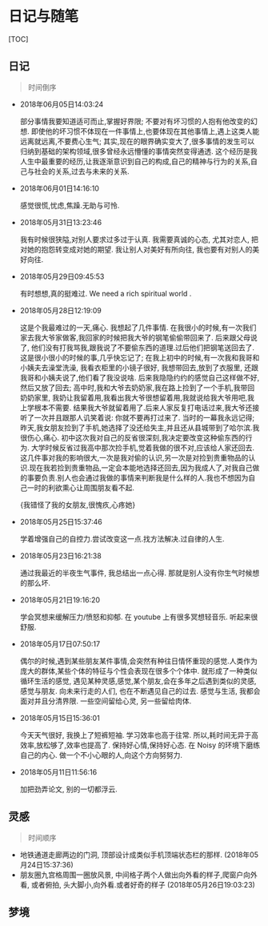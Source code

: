 # 日记与随笔

[TOC]

## 日记

> 时间倒序

* 2018年06月05日14:03:24

  部分事情我要知道适可而止,掌握好界限; 不要对有坏习惯的人抱有他改变的幻想. 即使他的坏习惯不体现在一件事情上,也要体现在其他事情上,遇上这类人能远离就远离,不要费心生气; 其实,现在的眼界确实变大了,很多事情的发生可以归纳到基础的架构领域,很多曾经永远懵懂的事情突然变得通透. 这个经历是我人生中最重要的经历,让我逐渐意识到自己的构成,自己的精神与行为的关系,自己与社会的关系,过去与未来的关系.

* 2018年06月01日14:16:10

  感觉很慌,忧虑,焦躁.无助与可怜.

* 2018年05月31日13:23:46

  我有时候很狭隘,对别人要求过多过于认真. 我需要真诚的心态, 尤其对恋人, 把对她的抱怨转变成对她的期望. 我让别人对美好有所向往, 我也要有对别人的美好向往.

* 2018年05月29日09:45:53

  有时想想,真的挺难过. We need a rich spiritual world . 

* 2018年05月28日12:19:09

  这是个我最难过的一天,痛心. 我想起了几件事情. 
  在我很小的时候,有一次我们家去我大爷家做客,我回家的时候把我大爷的钢笔偷偷带回来了. 后来跟父母说了, 他们没有打我骂我,跟我说了不要偷东西的道理.过后他们把钢笔送回去了. 这是很小很小的时候的事,几乎快忘记了;
  在我上初中的时候,有一次我和我哥和小姨夫去澡堂洗澡, 我看衣柜里的小镜子很好, 我想带回去,放到了衣服里, 还跟我哥和小姨夫说了,他们看了我没说啥. 后来我隐隐约约的感觉自己这样做不好, 然后又放了回去;
  高中时,我和大爷去奶奶家,我在路上捡到了一个手机,我带回奶奶家里, 我奶让我留着用,我看出我大爷很想留着用,我就说给我大爷用吧,我上学根本不需要. 结果我大爷就留着用了.后来人家反复打电话过来,我大爷还接听了一次并且跟那人讥笑着说: 你就不要再打过来了.   当时的一幕我永远记得; 
  昨天,我女朋友捡到了手机,她选择了没还给失主,并且还从县城带到了哈尔滨.我很伤心,痛心.
  初中这次我对自己的反省很深刻,我决定要改变这种偷东西的行为. 大学时候反省过我高中那次捡手机,觉着我做的很不对,应该给人家还回去. 这几件事对我的影响很大,一次是我对偷的认识,另一次是对捡到贵重物品的认识.现在我若捡到贵重物品,一定会本能地选择还回去,因为我成人了,对我自己做的事要负责.别人也会通过我做的事情来判断我是什么样的人.我也不想因为自己一时的利欲熏心让周围朋友看不起.

  {我错怪了我的女朋友,很愧疚,心疼她}

* 2018年05月25日15:37:46

  学着增强自己的自控力.尝试改变这一点.找方法解决.过自律的人生.

* 2018年05月23日16:21:38

  通过我最近的半夜生气事件, 我总结出一点心得. 那就是别人没有你生气时候想的那么坏. 

* 2018年05月21日19:16:20

  学会冥想来缓解压力/愤怒和抑郁. 在 youtube 上有很多冥想轻音乐. 听起来很舒服. 

* 2018年05月17日07:50:17

  偶尔的时候,遇到某些朋友某件事情,会突然有种往日情怀重现的感觉.人类作为庞大的群体,某些个体的特征与个性会表现在很多个个体中. 就形成了一种类似循环生活的感觉, 遇见某种灵感,感觉,某个朋友,会在多年之后遇到类似的灵感,感觉与朋友. 向未来行走的人们, 也在不断遇见自己的过去. 感觉与生活, 我都会面对并且分清界限. 一些空间留给心灵, 另一些留给肉体. 

* 2018年05月15日15:36:01

  今天天气很好, 我换上了短裤短袖. 学习效率也高于往常. 所以,耗时间无异于高效率,放松够了,效率也提高了. 保持好心情,保持好心态. 在 Noisy 的环境下磨练自己的内心. 做一个不小心眼的人,向这个方向努努力.

* 2018年05月11日11:56:16

  加把劲弄论文, 别的一切都浮云. 

## 灵感

> 时间顺序

* 地铁通道走廊两边的门洞, 顶部设计成类似手机顶端状态栏的那样. (2018年05月24日15:37:36)
* 朋友圈九宫格周围一圈放风景, 中间格子两个人做出向外看的样子,爬窗户向外看, 或者俯拍, 头大脚小,向外看.或者好奇的样子 (2018年05月26日19:03:23)



## 梦境



